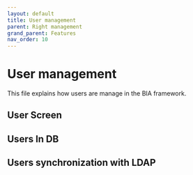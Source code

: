 ```yaml
---
layout: default
title: User management
parent: Right management
grand_parent: Features
nav_order: 10
---
```


# User management
This file explains how users are manage in the BIA framework.

## User Screen


## Users In DB


## Users synchronization with LDAP
